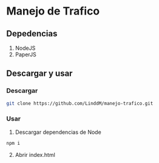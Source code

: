 # Manejo de Trafico
## Depedencias
1. NodeJS
2. PaperJS
## Descargar y usar
### Descargar
```bash
git clone https://github.com/LinddM/manejo-trafico.git
```
### Usar
1. Descargar dependencias de Node
```bash
npm i
```
2. Abrir index.html